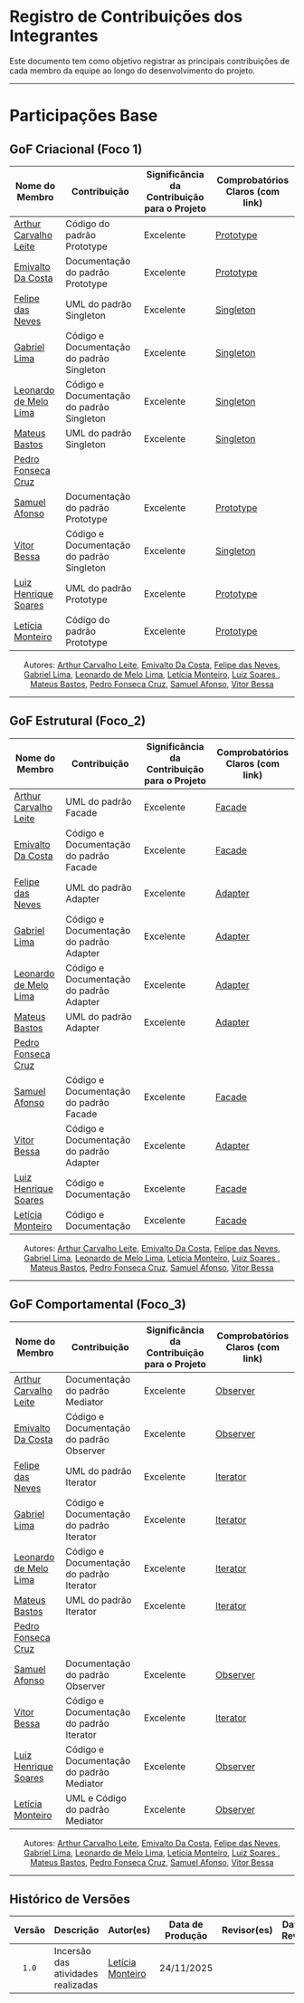 # Registro de Contribuições dos Integrantes 

Este documento tem como objetivo registrar as principais contribuições de cada membro da equipe ao longo do desenvolvimento do projeto. 

--- 

# Participações Base 

## GoF Criacional (Foco 1)

| Nome do Membro | Contribuição | Significância da Contribuição para o Projeto | Comprobatórios Claros (com link) |
|----------------|--------------|----------------------------------------------|-----------------------------------|
| [Arthur Carvalho Leite](https://github.com/arthurlleite) | Código do padrão Prototype | Excelente | [Prototype](https://unbarqdsw2025-2-turma02.github.io/2025.2_T02_G3_AprendendoComIA_Entrega_03/#/gofCriacionais/prototype) |
| [Emivalto Da Costa](https://github.com/EmivaltoJrr)| Documentação do padrão Prototype | Excelente | [Prototype](https://unbarqdsw2025-2-turma02.github.io/2025.2_T02_G3_AprendendoComIA_Entrega_03/#/gofCriacionais/prototype) |
| [Felipe das Neves](https://github.com/FelipeFreire-gf) | UML do padrão Singleton | Excelente | [Singleton](https://unbarqdsw2025-2-turma02.github.io/2025.2_T02_G3_AprendendoComIA_Entrega_03/#/gofCriacionais/singleton) |
| [Gabriel Lima](https://github.com/gabriel-lima258) | Código e Documentação do padrão Singleton | Excelente | [Singleton](https://unbarqdsw2025-2-turma02.github.io/2025.2_T02_G3_AprendendoComIA_Entrega_03/#/gofCriacionais/singleton) |
| [Leonardo de Melo Lima](https://github.com/leozinlima) | Código e Documentação do padrão Singleton | Excelente | [Singleton](https://unbarqdsw2025-2-turma02.github.io/2025.2_T02_G3_AprendendoComIA_Entrega_03/#/gofCriacionais/singleton) |
| [Mateus Bastos](https://github.com/MateuSansete)| UML do padrão Singleton | Excelente | [Singleton](https://unbarqdsw2025-2-turma02.github.io/2025.2_T02_G3_AprendendoComIA_Entrega_03/#/gofCriacionais/singleton) |
| [Pedro Fonseca Cruz](https://github.com/pfc15) | | | |
| [Samuel Afonso](https://github.com/SamuelAfonso) | Documentação do padrão Prototype | Excelente | [Prototype](https://unbarqdsw2025-2-turma02.github.io/2025.2_T02_G3_AprendendoComIA_Entrega_03/#/gofCriacionais/prototype) |
| [Vitor Bessa](https://github.com/Bessazs) | Código e Documentação do padrão Singleton | Excelente | [Singleton](https://unbarqdsw2025-2-turma02.github.io/2025.2_T02_G3_AprendendoComIA_Entrega_03/#/gofCriacionais/singleton) |
| [Luiz Henrique Soares ](https://github.com/luizh-gsoares) | UML do padrão Prototype | Excelente | [Prototype](https://unbarqdsw2025-2-turma02.github.io/2025.2_T02_G3_AprendendoComIA_Entrega_03/#/gofCriacionais/prototype) |
| [Letícia Monteiro ](https://github.com/leticiamonteiroo) | Código do padrão Prototype | Excelente | [Prototype](https://unbarqdsw2025-2-turma02.github.io/2025.2_T02_G3_AprendendoComIA_Entrega_03/#/gofCriacionais/prototype) |

<div align="center"> 
<p>Autores:
  <a href="https://github.com/arthurlleite">Arthur Carvalho Leite</a>,
  <a href="https://github.com/EmivaltoJrr">Emivalto Da Costa</a>,
  <a href="https://github.com/FelipeFreire-gf">Felipe das Neves</a>,
  <a href="https://github.com/gabriel-lima258">Gabriel Lima</a>,
  <a href="https://github.com/leozinlima">Leonardo de Melo Lima</a>,
  <a href="https://github.com/LeticiaMonteiroo">Letícia Monteiro</a>,
  <a href="https://github.com/luizh-gsoares"> Luiz Soares </a>,
  <a href="https://github.com/MateuSansete">Mateus Bastos</a>,
  <a href="https://github.com/pfc15">Pedro Fonseca Cruz</a>,
  <a href="https://github.com/SamuelAfonso">Samuel Afonso</a>,
  <a href="https://github.com/Bessazs">Vitor Bessa</a>
</p>
</div>

---

## GoF Estrutural (Foco_2)

| Nome do Membro | Contribuição | Significância da Contribuição para o Projeto | Comprobatórios Claros (com link) |
|----------------|--------------|----------------------------------------------|-----------------------------------|
| [Arthur Carvalho Leite](https://github.com/arthurlleite) | UML do padrão Facade | Excelente | [Facade](https://unbarqdsw2025-2-turma02.github.io/2025.2_T02_G3_AprendendoComIA_Entrega_03/#/gofEstruturais/facade) |
| [Emivalto Da Costa](https://github.com/EmivaltoJrr)| Código e Documentação do padrão Facade | Excelente | [Facade](https://unbarqdsw2025-2-turma02.github.io/2025.2_T02_G3_AprendendoComIA_Entrega_03/#/gofEstruturais/facade) |
| [Felipe das Neves](https://github.com/FelipeFreire-gf) | UML do padrão Adapter | Excelente | [Adapter](https://unbarqdsw2025-2-turma02.github.io/2025.2_T02_G3_AprendendoComIA_Entrega_03/#/gofEstruturais/adapter) |
| [Gabriel Lima](https://github.com/gabriel-lima258) | Código e Documentação do padrão Adapter | Excelente | [Adapter](https://unbarqdsw2025-2-turma02.github.io/2025.2_T02_G3_AprendendoComIA_Entrega_03/#/gofEstruturais/adapter) |
| [Leonardo de Melo Lima](https://github.com/leozinlima) | Código e Documentação do padrão Adapter | Excelente | [Adapter](https://unbarqdsw2025-2-turma02.github.io/2025.2_T02_G3_AprendendoComIA_Entrega_03/#/gofEstruturais/adapter) |
| [Mateus Bastos](https://github.com/MateuSansete)| UML do padrão Adapter | Excelente | [Adapter](https://unbarqdsw2025-2-turma02.github.io/2025.2_T02_G3_AprendendoComIA_Entrega_03/#/gofEstruturais/adapter) |
| [Pedro Fonseca Cruz](https://github.com/pfc15) | | | |
| [Samuel Afonso](https://github.com/SamuelAfonso) | Código e Documentação do padrão Facade | Excelente | [Facade](https://unbarqdsw2025-2-turma02.github.io/2025.2_T02_G3_AprendendoComIA_Entrega_03/#/gofEstruturais/facade) |
| [Vitor Bessa](https://github.com/Bessazs) | Código e Documentação do padrão Adapter | Excelente | [Adapter](https://unbarqdsw2025-2-turma02.github.io/2025.2_T02_G3_AprendendoComIA_Entrega_03/#/gofEstruturais/adapter) |
| [Luiz Henrique Soares ](https://github.com/luizh-gsoares) | Código e Documentação | Excelente | [Facade](https://unbarqdsw2025-2-turma02.github.io/2025.2_T02_G3_AprendendoComIA_Entrega_03/#/gofEstruturais/facade) |
| [Letícia Monteiro ](https://github.com/leticiamonteiroo) | Código e Documentação | Excelente | [Facade](https://unbarqdsw2025-2-turma02.github.io/2025.2_T02_G3_AprendendoComIA_Entrega_03/#/gofEstruturais/facade) |

<div align="center"> 
<p>Autores:
  <a href="https://github.com/arthurlleite">Arthur Carvalho Leite</a>,
  <a href="https://github.com/EmivaltoJrr">Emivalto Da Costa</a>,
  <a href="https://github.com/FelipeFreire-gf">Felipe das Neves</a>,
  <a href="https://github.com/gabriel-lima258">Gabriel Lima</a>,
  <a href="https://github.com/leozinlima">Leonardo de Melo Lima</a>,
  <a href="https://github.com/LeticiaMonteiroo">Letícia Monteiro</a>,
  <a href="https://github.com/luizh-gsoares"> Luiz Soares </a>,
  <a href="https://github.com/MateuSansete">Mateus Bastos</a>,
  <a href="https://github.com/pfc15">Pedro Fonseca Cruz</a>,
  <a href="https://github.com/SamuelAfonso">Samuel Afonso</a>,
  <a href="https://github.com/Bessazs">Vitor Bessa</a>
</p>
</div>

---

## GoF Comportamental (Foco_3)

| Nome do Membro | Contribuição | Significância da Contribuição para o Projeto | Comprobatórios Claros (com link) |
|----------------|--------------|----------------------------------------------|-----------------------------------|
| [Arthur Carvalho Leite](https://github.com/arthurlleite) | Documentação do padrão Mediator | Excelente | [Observer](https://unbarqdsw2025-2-turma02.github.io/2025.2_T02_G3_AprendendoComIA_Entrega_03/#/gofComportamentais/observer) |
| [Emivalto Da Costa](https://github.com/EmivaltoJrr)| Código e Documentação do padrão Observer | Excelente | [Observer](https://unbarqdsw2025-2-turma02.github.io/2025.2_T02_G3_AprendendoComIA_Entrega_03/#/gofComportamentais/observer) |
| [Felipe das Neves](https://github.com/FelipeFreire-gf) | UML do padrão Iterator | Excelente | [Iterator](https://unbarqdsw2025-2-turma02.github.io/2025.2_T02_G3_AprendendoComIA_Entrega_03/#/gofComportamentais/Iterator) |
| [Gabriel Lima](https://github.com/gabriel-lima258) | Código e Documentação do padrão Iterator | Excelente | [Iterator](https://unbarqdsw2025-2-turma02.github.io/2025.2_T02_G3_AprendendoComIA_Entrega_03/#/gofComportamentais/Iterator) |
| [Leonardo de Melo Lima](https://github.com/leozinlima) | Código e Documentação do padrão Iterator | Excelente | [Iterator](https://unbarqdsw2025-2-turma02.github.io/2025.2_T02_G3_AprendendoComIA_Entrega_03/#/gofComportamentais/Iterator) |
| [Mateus Bastos](https://github.com/MateuSansete)| UML do padrão Iterator | Excelente | [Iterator](https://unbarqdsw2025-2-turma02.github.io/2025.2_T02_G3_AprendendoComIA_Entrega_03/#/gofComportamentais/Iterator) |
| [Pedro Fonseca Cruz](https://github.com/pfc15) | | | |
| [Samuel Afonso](https://github.com/SamuelAfonso) | Documentação do padrão Observer | Excelente | [Observer](https://unbarqdsw2025-2-turma02.github.io/2025.2_T02_G3_AprendendoComIA_Entrega_03/#/gofComportamentais/observer) |
| [Vitor Bessa](https://github.com/Bessazs) | Código e Documentação do padrão Iterator | Excelente | [Iterator](https://unbarqdsw2025-2-turma02.github.io/2025.2_T02_G3_AprendendoComIA_Entrega_03/#/gofComportamentais/Iterator) |
| [Luiz Henrique Soares ](https://github.com/luizh-gsoares) | Código e Documentação do padrão Mediator | Excelente | [Observer](https://unbarqdsw2025-2-turma02.github.io/2025.2_T02_G3_AprendendoComIA_Entrega_03/#/gofComportamentais/observer) |
| [Letícia Monteiro ](https://github.com/leticiamonteiroo) | UML e Código do padrão Mediator | Excelente | [Observer](https://unbarqdsw2025-2-turma02.github.io/2025.2_T02_G3_AprendendoComIA_Entrega_03/#/gofComportamentais/observer) |

<div align="center"> 
<p>Autores:
  <a href="https://github.com/arthurlleite">Arthur Carvalho Leite</a>,
  <a href="https://github.com/EmivaltoJrr">Emivalto Da Costa</a>,
  <a href="https://github.com/FelipeFreire-gf">Felipe das Neves</a>,
  <a href="https://github.com/gabriel-lima258">Gabriel Lima</a>,
  <a href="https://github.com/leozinlima">Leonardo de Melo Lima</a>,
  <a href="https://github.com/LeticiaMonteiroo">Letícia Monteiro</a>,
  <a href="https://github.com/luizh-gsoares"> Luiz Soares </a>,
  <a href="https://github.com/MateuSansete">Mateus Bastos</a>,
  <a href="https://github.com/pfc15">Pedro Fonseca Cruz</a>,
  <a href="https://github.com/SamuelAfonso">Samuel Afonso</a>,
  <a href="https://github.com/Bessazs">Vitor Bessa</a>
</p>
</div>

---

## Histórico de Versões

| Versão | Descrição | Autor(es) | Data de Produção | Revisor(es) | Data de Revisão | Incremento do Revisor |
| :----: | --------- | --------- | :--------------: | ----------- | :-------------: | :-------------------: |
| `1.0` | Incersão das atividades realizadas | [Letícia Monteiro](https://github.com/LeticiaMonteiroo)  | 24/11/2025 | | | |